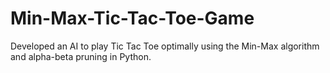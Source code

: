 # Min-Max-Tic-Tac-Toe-Game
Developed an AI to play Tic Tac Toe optimally using the Min-Max algorithm and alpha-beta pruning in Python.
